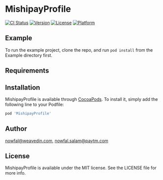 # MishipayProfile

[![CI Status](https://img.shields.io/travis/nowfal@weavedin.com/MishipayProfile.svg?style=flat)](https://travis-ci.org/nowfal@weavedin.com/MishipayProfile)
[![Version](https://img.shields.io/cocoapods/v/MishipayProfile.svg?style=flat)](https://cocoapods.org/pods/MishipayProfile)
[![License](https://img.shields.io/cocoapods/l/MishipayProfile.svg?style=flat)](https://cocoapods.org/pods/MishipayProfile)
[![Platform](https://img.shields.io/cocoapods/p/MishipayProfile.svg?style=flat)](https://cocoapods.org/pods/MishipayProfile)

## Example

To run the example project, clone the repo, and run `pod install` from the Example directory first.

## Requirements

## Installation

MishipayProfile is available through [CocoaPods](https://cocoapods.org). To install
it, simply add the following line to your Podfile:

```ruby
pod 'MishipayProfile'
```

## Author

nowfal@weavedin.com, nowfal.salam@paytm.com

## License

MishipayProfile is available under the MIT license. See the LICENSE file for more info.

